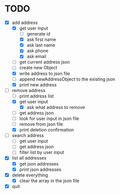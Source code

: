 # TODO
- [x] add address
  - [x] get user input
    - [ ] generate id
    - [x] ask first name
    - [x] ask last name
    - [x] ask phone 
    - [x] ask email
  - [ ] get current address json
  - [ ] create new Object
  - [x] write address to json file
  - [ ] append newAddressObject to the existing json
  - [x] print new address 

- [ ] remove address
  - [ ] print address list
  - [x] get user input
    - [x] ask what address to remove
  - [ ] get address json
  - [ ] look for user input in json file
  - [ ] remove from json file
  - [x] print deletion confirmation
- [ ] search address
    - [ ] get user input
    - [ ] get address json
    - [ ] filter list by user input
- [x] list all addresses
    - [x] get json addresses
    - [x] print json addresses

- [x] delete everything
    - [x] clear the array in the json file
- [x] quit